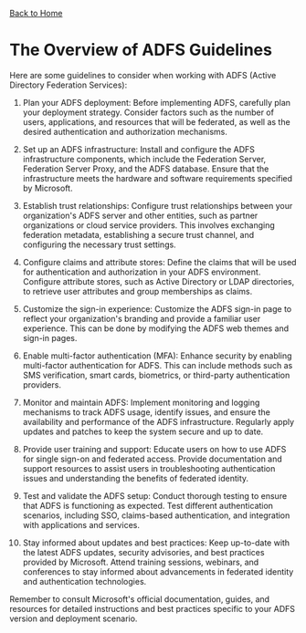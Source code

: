[Back to Home](../README.md#adfs)
# The Overview of ADFS Guidelines
Here are some guidelines to consider when working
with ADFS (Active Directory Federation Services):

1. Plan your ADFS deployment: Before implementing ADFS, 
carefully plan your deployment strategy. Consider 
factors such as the number of users, applications, 
and resources that will be federated, as well as 
the desired authentication and authorization mechanisms.

2. Set up an ADFS infrastructure: Install and configure 
the ADFS infrastructure components, which include 
the Federation Server, Federation Server Proxy, 
and the ADFS database. Ensure that the infrastructure
meets the hardware and software requirements specified
by Microsoft.

3. Establish trust relationships: Configure trust relationships 
between your organization's ADFS server and other entities,
such as partner organizations or cloud service providers.
This involves exchanging federation metadata, establishing
a secure trust channel, and configuring the necessary 
trust settings.

4. Configure claims and attribute stores: Define the claims 
that will be used for authentication and authorization in
your ADFS environment. Configure attribute stores, such as 
Active Directory or LDAP directories, to retrieve user attributes
and group memberships as claims.

5. Customize the sign-in experience: Customize the ADFS sign-in
page to reflect your organization's branding and provide a 
familiar user experience. This can be done by modifying the 
ADFS web themes and sign-in pages.

6. Enable multi-factor authentication (MFA): Enhance security 
by enabling multi-factor authentication for ADFS.
This can include methods such as SMS verification, 
smart cards, biometrics, or third-party authentication providers.

7. Monitor and maintain ADFS: Implement monitoring and logging 
mechanisms to track ADFS usage, identify issues, and ensure 
the availability and performance of the ADFS infrastructure. 
Regularly apply updates and patches to keep the system
secure and up to date.

8. Provide user training and support: Educate users on how to use
ADFS for single sign-on and federated access. 
Provide documentation and support resources to assist users in 
troubleshooting authentication issues and understanding the benefits
of federated identity.

9. Test and validate the ADFS setup: Conduct thorough testing to ensure
that ADFS is functioning as expected. Test different authentication 
scenarios, including SSO, claims-based authentication, and integration
with applications and services.

10. Stay informed about updates and best practices: Keep up-to-date with the
latest ADFS updates, security advisories, and best practices provided 
by Microsoft. Attend training sessions, webinars, and conferences
to stay informed about advancements in federated identity and 
authentication technologies.

Remember to consult Microsoft's official documentation, guides,
and resources for detailed instructions and best practices specific
to your ADFS version and deployment scenario.

